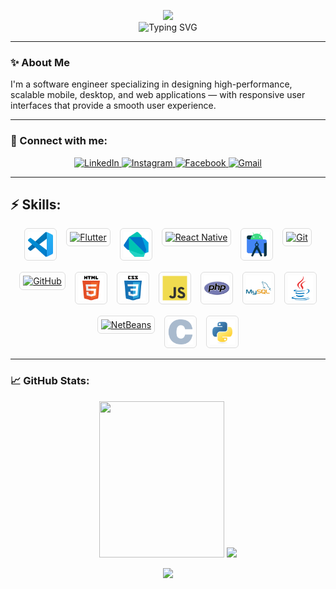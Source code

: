 <p align="center">
  <img src="https://capsule-render.vercel.app/api?type=waving&color=0:007ACC,100:0F2027&height=220&section=header&text=Abdallah%20Zaitoun&fontSize=44&fontColor=ffffff&animation=fadeIn&textY=25" />
  <br/>
  <img src="https://readme-typing-svg.herokuapp.com?font=Fira+Code&weight=600&size=22&pause=1000&color=007ACC&center=true&vCenter=true&width=600&lines=Software+Engineer;Mobile+%26+Desktop+Application+Developer;Front-End+Developer+%7C+Robots" alt="Typing SVG" />
</p>

---

### ✨ About Me

I'm a software engineer specializing in designing high-performance, scalable mobile, desktop, and web applications — with responsive user interfaces that provide a smooth user experience.

---

### 🔗 Connect with me:
<p align="center">
  <a href="https://www.linkedin.com/in/abdallah-zaitoun-133754348?utm_source=share&utm_campaign=share_via&utm_content=profile&utm_medium=android_app">
    <img src="https://img.shields.io/badge/-LinkedIn-0077B5?style=flat-square&logo=linkedin&logoColor=white" alt="LinkedIn"/>
  </a>
  
  <a href="https://www.instagram.com/alghayib_3z22?igsh=ZWg1Ym8xazFxem52">
    <img src="https://img.shields.io/badge/-Instagram-e4405f?style=flat-square&logo=instagram&logoColor=white" alt="Instagram"/>
  </a>
  
  
  <a href="https://www.facebook.com/share/17Kjtj9WeZ/">
    <img src="https://img.shields.io/badge/-Facebook-1877F2?style=flat-square&logo=facebook&logoColor=white" alt="Facebook"/>
  </a>
  
  <a href="mailto:abdallahzaytoon42@gmail.com">
    <img src="https://img.shields.io/badge/-Gmail-d14836?style=flat-square&logo=gmail&logoColor=white" alt="Gmail"/>
  </a>
</p>

---

## ⚡ Skills:
<p style="display: flex; justify-content: center; gap: 15px; flex-wrap: wrap; align="center"">
  <!-- VS Code -->
  <a href="https://code.visualstudio.com/" target="_blank">
    <img src="https://raw.githubusercontent.com/devicons/devicon/master/icons/vscode/vscode-original.svg" alt="VS Code" width="40" height="40" style="border:1px solid #ddd; padding:5px; border-radius:6px;"/>
  </a>

  <!-- Flutter -->
  <a href="https://flutter.dev/" target="_blank">
    <img src="https://www.vectorlogo.zone/logos/flutterio/flutterio-icon.svg" alt="Flutter" width="40" height="40" style="border:1px solid #ddd; padding:5px; border-radius:6px;"/>
  </a>

  <!-- Dart -->
  <a href="https://dart.dev/" target="_blank">
    <img src="https://raw.githubusercontent.com/devicons/devicon/master/icons/dart/dart-original.svg" alt="Dart" width="40" height="40" style="border:1px solid #ddd; padding:5px; border-radius:6px;"/>
  </a>

  <!-- React Native -->
  <a href="https://reactnative.dev/" target="_blank">
    <img src="https://reactnative.dev/img/header_logo.svg" alt="React Native" width="40" height="40" style="border:1px solid #ddd; padding:5px; border-radius:6px;"/>
  </a>

  <!-- Android Studio -->
  <a href="https://developer.android.com/studio" target="_blank">
    <img src="https://raw.githubusercontent.com/devicons/devicon/master/icons/androidstudio/androidstudio-original.svg" alt="Android Studio" width="40" height="40" style="border:1px solid #ddd; padding:5px; border-radius:6px;"/>
  </a>

  <!-- Git -->
  <a href="https://git-scm.com/" target="_blank">
    <img src="https://www.vectorlogo.zone/logos/git-scm/git-scm-icon.svg" alt="Git" width="40" height="40" style="border:1px solid #ddd; padding:5px; border-radius:6px;"/>
  </a>
  
  <a href="https://github.com/" target="_blank">
    <img src="https://github.githubassets.com/images/modules/logos_page/GitHub-Mark.png" alt="GitHub" width="40" height="40" style="border:1px solid #ddd; padding:5px; border-radius:6px;"/>
  </a>

  <!-- HTML5 -->
  <a href="https://www.w3.org/html/" target="_blank">
    <img src="https://raw.githubusercontent.com/devicons/devicon/master/icons/html5/html5-original-wordmark.svg" alt="HTML5" width="40" height="40" style="border:1px solid #ddd; padding:5px; border-radius:6px;"/>
  </a>

  <!-- CSS3 -->
  <a href="https://www.w3schools.com/css/" target="_blank">
    <img src="https://raw.githubusercontent.com/devicons/devicon/master/icons/css3/css3-original-wordmark.svg" alt="CSS3" width="40" height="40" style="border:1px solid #ddd; padding:5px; border-radius:6px;"/>
  </a>

  <!-- JavaScript -->
  <a href="https://developer.mozilla.org/en-US/docs/Web/JavaScript" target="_blank">
    <img src="https://raw.githubusercontent.com/devicons/devicon/master/icons/javascript/javascript-original.svg" alt="JavaScript" width="40" height="40" style="border:1px solid #ddd; padding:5px; border-radius:6px;"/>
  </a>

  <!-- PHP -->
  <a href="https://www.php.net/" target="_blank">
    <img src="https://raw.githubusercontent.com/devicons/devicon/master/icons/php/php-original.svg" alt="PHP" width="40" height="40" style="border:1px solid #ddd; padding:5px; border-radius:6px;"/>
  </a>

  <!-- MySQL -->
  <a href="https://www.mysql.com/" target="_blank">
    <img src="https://raw.githubusercontent.com/devicons/devicon/master/icons/mysql/mysql-original-wordmark.svg" alt="MySQL" width="40" height="40" style="border:1px solid #ddd; padding:5px; border-radius:6px;"/>
  </a>

  <!-- Java -->
  <a href="https://www.java.com/" target="_blank">
    <img src="https://raw.githubusercontent.com/devicons/devicon/master/icons/java/java-original.svg" alt="Java" width="40" height="40" style="border:1px solid #ddd; padding:5px; border-radius:6px;"/>
  </a>

  <a href="https://netbeans.apache.org/" target="_blank">
    <img src="https://cdn.jsdelivr.net/gh/devicons/devicon/icons/netbeans/netbeans-original.svg" alt="NetBeans" width="40" height="40" style="border:1px solid #ddd; padding:5px; border-radius:6px;"/>
  </a>

  <!-- C -->
  <a href="https://www.cprogramming.com/" target="_blank">
    <img src="https://raw.githubusercontent.com/devicons/devicon/master/icons/c/c-original.svg" alt="C" width="40" height="40" style="border:1px solid #ddd; padding:5px; border-radius:6px;"/>
  </a>
  
  <!-- Python -->
  <a href="https://www.python.org/" target="_blank">
    <img src="https://raw.githubusercontent.com/devicons/devicon/master/icons/python/python-original.svg" alt="Python" width="40" height="40" style="border:1px solid #ddd; padding:5px; border-radius:6px;"/>
  </a>

</p>

---

### 📈 GitHub Stats:
<p align="center">
<img src="https://github-readme-stats.vercel.app/api?username=abdallah3z22&show_icons=true&theme=tokyonight&hide_border=true&hide_title=true" height="250px" width="200px" />
  
  <!-- Most Used Languages - bar chart -->
  <img src="https://github-readme-stats.vercel.app/api/top-langs/?username=abdallah3z22&layout=compact&theme=tokyonight&hide_border=true&langs_count=8" height="70px" />
<p align="center">
  <img src="https://github-readme-streak-stats-eight.vercel.app/?user=abdallah3z22&theme=tokyonight&hide_border=true" height="130px" />
</p>

